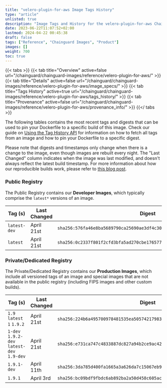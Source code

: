 ```yaml
---
title: "velero-plugin-for-aws Image Tags History"
type: "article"
unlisted: true
description: "Image Tags and History for the velero-plugin-for-aws Chainguard Image"
date: 2023-06-22T11:07:52+02:00
lastmod: 2024-04-22 00:45:38
draft: false
tags: ["Reference", "Chainguard Images", "Product"]
images: []
weight: 700
toc: true
---
```


{{< tabs >}}
{{< tab title="Overview" active=false url="/chainguard/chainguard-images/reference/velero-plugin-for-aws/" >}}
{{< tab title="Details" active=false url="/chainguard/chainguard-images/reference/velero-plugin-for-aws/image_specs/" >}}
{{< tab title="Tags History" active=true url="/chainguard/chainguard-images/reference/velero-plugin-for-aws/tags_history/" >}}
{{< tab title="Provenance" active=false url="/chainguard/chainguard-images/reference/velero-plugin-for-aws/provenance_info/" >}}
{{</ tabs >}}

The following tables contains the most recent tags and digests that can be used to pin your Dockerfile to a specific build of this image. Check our guide on [Using the Tag History API](/chainguard/chainguard-images/using-the-tag-history-api/) for information on how to fetch all tags from an image and how to pin your Dockerfile to a specific digest.

Please note that digests and timestamps only change when there is a change to the image, even though images are rebuilt every night. The "Last Changed" column indicates when the image was last modified, and doesn't always reflect the latest build timestamp. For more information about how our reproducible builds work, please refer to [this blog post](https://www.chainguard.dev/unchained/reproducing-chainguards-reproducible-image-builds).

### Public Registry
The Public Registry contains our **Developer Images**, which typically comprise the `latest*` versions of an image.

| Tag (s)       | Last Changed | Digest                                                                    |
|---------------|--------------|---------------------------------------------------------------------------|
|  `latest-dev` | April 21st   | `sha256:576fa46e8ba5689790ca25690ae3df4c3065c6f4cb1ba21b1be53b32cb85ef32` |
|  `latest`     | April 21st   | `sha256:0c2337f801f2cfd3bfa5ad270cbe1765775272b443e86882fb1979a7a94d5ed1` |


### Private/Dedicated Registry
The Private/Dedicated Registry contains our **Production Images**, which include all versioned tags of an image and special images that are not available in the public registry (including FIPS images and other custom builds).

| Tag (s)                                     | Last Changed | Digest                                                                    |
|---------------------------------------------|--------------|---------------------------------------------------------------------------|
|  `1.9` `latest` `1` `1.9.2`                 | April 21st   | `sha256:224b6a495700978481535ea5057421798353632f020e0643d22ec145eae3e790` |
|  `1-dev` `1.9.2-dev` `latest-dev` `1.9-dev` | April 21st   | `sha256:e731ca747c4833887dc827a94b2ce9ac428b79953f602ef6f61dd34a5f1bd514` |
|  `1.9.1-dev`                                | April 11th   | `sha256:3da785d400fa1665a3a626da7c15067eb9fe7e10ae3741e8a720934e2045093a` |
|  `1.9.1`                                    | April 3rd    | `sha256:bc09bdf9fbdc6ab892ba2a50d458c605ac3c2188da8e239688a6bf3cfefdfe48` |

